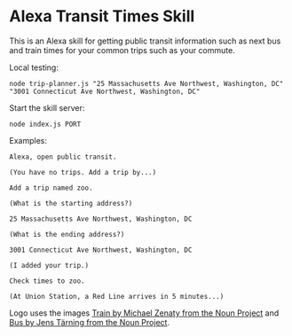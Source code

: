 Alexa Transit Times Skill
=========================

This is an Alexa skill for getting public transit information such as next bus and train times for your common trips such as your commute.

Local testing:

	node trip-planner.js "25 Massachusetts Ave Northwest, Washington, DC" "3001 Connecticut Ave Northwest, Washington, DC"

Start the skill server:

	node index.js PORT

Examples:

	Alexa, open public transit.

	(You have no trips. Add a trip by...)

	Add a trip named zoo.

	(What is the starting address?)

	25 Massachusetts Ave Northwest, Washington, DC

	(What is the ending address?)

	3001 Connecticut Ave Northwest, Washington, DC

	(I added your trip.)

	Check times to zoo.

	(At Union Station, a Red Line arrives in 5 minutes...)

Logo uses the images [Train by Michael Zenaty from the Noun Project](https://thenounproject.com/search/?q=train&i=21833#_=_) and [Bus by Jens Tärning from the Noun Project](https://thenounproject.com/search/?q=bus&i=386494).

